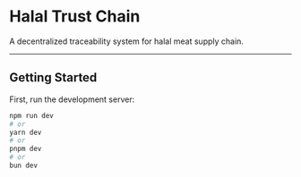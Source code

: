 # Halal Trust Chain

A decentralized traceability system for halal meat supply chain.

---

## Getting Started

First, run the development server:

```bash
npm run dev
# or
yarn dev
# or
pnpm dev
# or
bun dev


